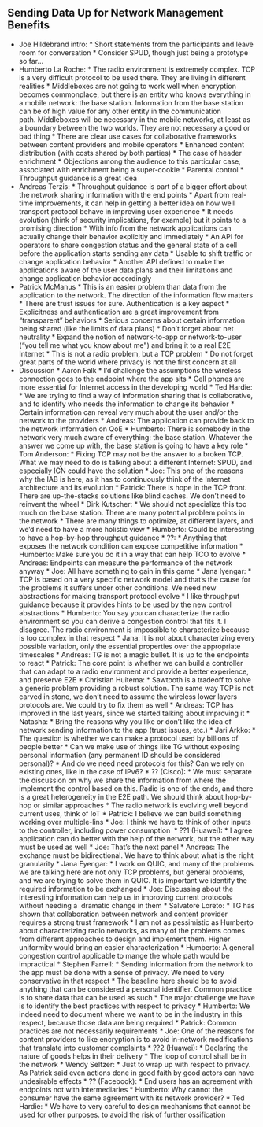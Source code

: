## Sending Data Up for Network Management Benefits
*    Joe Hildebrand intro:
    *    Short statements from the participants and leave room for conversation
    *    Consider SPUD, though just being a prototype so far… 
*    Humberto La Roche:
    *    The radio environment is extremely complex. TCP is a very difficult protocol to be used there. They are living in different realities
    *    Middleboxes are not going to work well when encryption becomes commonplace, but there is an entity who knows everything in a mobile network: the base station. Information from the base station can be of high value for any other entity in the communication path. Middleboxes will be necessary in the mobile networks, at least as a boundary between the two worlds. They are not necessary a good or bad thing
    *    There are clear use cases for collaborative frameworks between content providers and mobile operators
    *    Enhanced content distribution (with costs shared by both parties)
    *    The case of header enrichment
    *    Objections among the audience to this particular case, associated with enrichment being a super-cookie
    *    Parental control
    *    Throughput guidance is a great idea
*    Andreas Terzis:
    *    Throughput guidance is part of a bigger effort about the network sharing information with the end points
    *    Apart from real-time improvements, it can help in getting a better idea on how well transport protocol behave in improving user experience
    *    It needs evolution (think of security implications, for example) but it points to a promising direction
    *    With info from the network applications can actually change their behavior explicitly and immediately
    *    An API for operators to share congestion status and the general state of a cell before the application starts sending any data
    *    Usable to shift traffic or change application behavior
    *    Another API defined to make the applications aware of the user data plans and their limitations and change application behavior accordingly
*    Patrick McManus
    *    This is an easier problem than data from the application to the network. The direction of the information flow matters
    *    There are trust issues for sure. Authentication is a key aspect
    *    Explicitness and authentication are a great improvement from “transparent” behaviors
    *    Serious concerns about certain information being shared (like the limits of data plans)
    *    Don’t forget about net neutrality
    *    Expand the notion of network-to-app or network-to-user (“you tell me what you know about me") and bring it to a real E2E Internet
    *    This is not a radio problem, but a TCP problem
    *    Do not forget great parts of the world where privacy is not the first concern at all
*    Discussion
    *    Aaron Falk
    *    I’d challenge the assumptions the wireless connection goes to the endpoint where the app sits
    *    Cell phones are more essential for Internet access in the developing world
    *    Ted Hardie:
    *    We are trying to find a way of information sharing that is collaborative, and to identify who needs the information to change its behavior
    *    Certain information can reveal very much about the user and/or the network to the providers
    *    Andreas: The application can provide back to the network information on QoE
    *    Humberto: There is somebody in the network very much aware of everything: the base station. Whatever the answer we come up with, the base station is going to have a key role
    *    Tom Anderson:
    *    Fixing TCP may not be the answer to a broken TCP. What we may need to do is talking about a different Internet: SPUD, and especially ICN could have the solution
    *    Joe: This one of the reasons why the IAB is here, as it has to continuously think of the Internet architecture and its evolution
    *    Patrick: There is hope in the TCP front. There are up-the-stacks solutions like blind caches. We don’t need to reinvent the wheel
    *    Dirk Kutscher:
    *    We should not specialize this too much on the base station. There are many potential problem points in the network
    *    There are many things to optimize, at different layers, and we’d need to have a more holistic view
    *    Humberto: Could be interesting to have a hop-by-hop throughput guidance
    *    ??:
    *    Anything that exposes the network condition can expose competitive information
    *    Humberto: Make sure you do it in a way that can help TCO to evolve
    *    Andreas: Endpoints can measure the performance of the network anyway
    *    Joe: All have something to gain in this game
    *    Jana Iyengar:
    *    TCP is based on a very specific network model and that’s the cause for the problems it suffers under other conditions. We need new abstractions for making transport protocol evolve
    *    I like throughput guidance because it provides hints to be used by the new control abstractions
    *    Humberto: You say you can characterize the radio environment so you can derive a congestion control that fits it. I disagree. The radio environment is impossible to characterize because is too complex in that respect
    *    Jana: It is not about characterizing every possible variation, only the essential properties over the appropriate timescales
    *    Andreas: TG is not a magic bullet. It is up to the endpoints to react
    *    Patrick: The core point is whether we can build a controller that can adapt to a radio environment and provide a better experience, and preserve E2E
    *    Christian Huitema:
    *    Sawtooth is a tradeoff to solve a generic problem providing a robust solution. The same way TCP is not carved in stone, we don’t need to assume the wireless lower layers protocols are. We could try to fix them as well
    *    Andreas: TCP has improved in the last years, since we started talking about improving it
    *    Natasha:
    *    Bring the reasons why you like or don’t like the idea of network sending information to the app (trust issues, etc.)
    *    Jari Arkko:
    *    The question is whether we can make a protocol used by billions of people better
    *    Can we make use of things like TG without exposing personal information (any permanent ID should be considered personal)?
    *    And do we need need protocols for this? Can we rely on existing ones, like in the case of IPv6?
    *    ?? (Cisco):
    *    We must separate the discussion on why we share the information from where the implement the control based on this. Radio is one of the ends, and there is a great heterogeneity in the E2E path. We should think about hop-by-hop or similar approaches
    *    The radio network is evolving well beyond current uses, think of IoT
    *    Patrick: I believe we can build something working over multiple-lins
    *    Joe: I think we have to think of other inputs to the controller, including power consumption 
    *    ??1 (Huawei):
    *    I agree application can do better with the help of the network, but the other way must be used as well
    *    Joe: That’s the next panel
    *    Andreas: The exchange must be bidirectional. We have to think about what is the right granularity
    *    Jana Eyengar:
    *    I work on QUIC, and many of the problems we are talking here are not only TCP problems, but general problems, and we are trying to solve them in QUIC. It is important we identify the required information to be exchanged
    *    Joe: Discussing about the interesting information can help us in improving current protocols without needing a  dramatic change in them
    *    Salvatore Loreto:
    *    TG has shown that collaboration between network and content provider requires a strong trust framework
    *    I am not as pessimistic as Humberto about characterizing radio networks, as many of the problems comes from different approaches to design and implement them. Higher uniformity would bring an easier characterization
    *    Humberto: A general congestion control applicable to mange the whole path would be impractical
    *    Stephen Farrell:
    *    Sending information from the network to the app must be done with a sense of privacy. We need to very conservative in that respect
    *    The baseline here should be to avoid anything that can be considered a personal identifier. Common practice is to share data that can be used as such
    *    The major challenge we have is to identify the best practices with respect to privacy
    *    Humberto: We indeed need to document where we want to be in the industry in this respect, because those data are being required
    *    Patrick: Common practices are not necessarily requirements
    *    Joe: One of the reasons for content providers to like encryption is to avoid in-network modifications that translate into customer complaints
    *    ??2 (Huawei):
    *    Declaring the nature of goods helps in their delivery
    *    The loop of control shall be in the network
    *    Wendy Seltzer:
    *    Just to wrap up with respect to privacy. As Patrick said even actions done in good faith by good actors can have undesirable effects
    *    ?? (Facebook):
    *    End users has an agreement with endpoints not with intermediaries
    *    Humberto: Why cannot the consumer have the same agreement with its network provider?
    *    Ted Hardie:
    *    We have to very careful to design mechanisms that cannot be used for other purposes. to avoid the risk of further ossification 
